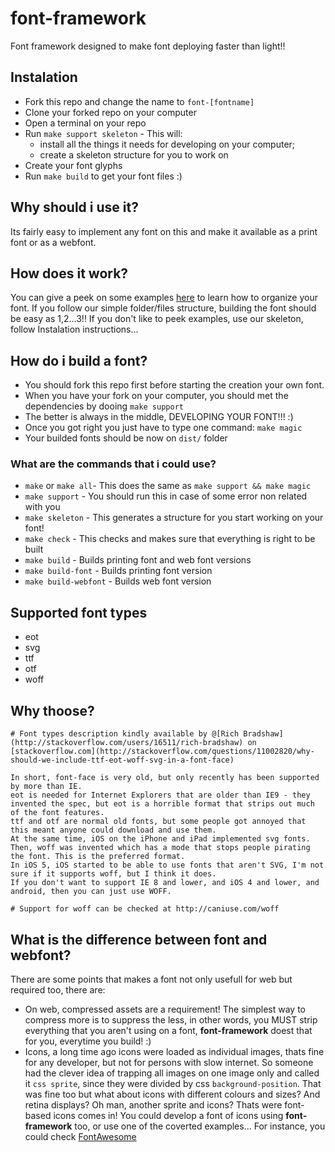 font-framework
==============

Font framework designed to make font deploying faster than light!!


## Instalation

* Fork this repo and change the name to `font-[fontname]`
* Clone your forked repo on your computer
* Open a terminal on your repo
* Run `make support skeleton` - This will:
	* install all the things it needs for developing on your computer;
	* create a skeleton structure for you to work on
* Create your font glyphs
* Run `make build` to get your font files :)


## Why should i use it?

Its fairly easy to implement any font on this and make it available as a print font or as a webfont.


## How does it work?

You can give a peek on some examples [here](#changeme) to learn how to organize your font. If you follow our simple folder/files structure, building the font should be easy as 1,2...3!! If you don't like to peek examples, use our skeleton, follow Instalation instructions...


## How do i build a font?

* You should fork this repo first before starting the creation your own font.
* When you have your fork on your computer, you should met the dependencies by dooing `make support`
* The better is always in the middle, DEVELOPING YOUR FONT!!! :)
* Once you got right you just have to type one command: `make magic`
* Your builded fonts should be now on `dist/` folder


### What are the commands that i could use?

* `make` or `make all`- This does the same as `make support && make magic`
* `make support` - You should run this in case of some error non related with you
* `make skeleton` - This generates a structure for you start working on your font!
* `make check` - This checks and makes sure that everything is right to be built
* `make build` - Builds printing font and web font versions
* `make build-font` - Builds printing font version
* `make build-webfont` - Builds web font version


## Supported font types

* eot
* svg
* ttf
* otf
* woff


## Why thoose?

```
# Font types description kindly available by @[Rich Bradshaw](http://stackoverflow.com/users/16511/rich-bradshaw) on [stackoverflow.com](http://stackoverflow.com/questions/11002820/why-should-we-include-ttf-eot-woff-svg-in-a-font-face)

In short, font-face is very old, but only recently has been supported by more than IE.
eot is needed for Internet Explorers that are older than IE9 - they invented the spec, but eot is a horrible format that strips out much of the font features.
ttf and otf are normal old fonts, but some people got annoyed that this meant anyone could download and use them.
At the same time, iOS on the iPhone and iPad implemented svg fonts.
Then, woff was invented which has a mode that stops people pirating the font. This is the preferred format.
In iOS 5, iOS started to be able to use fonts that aren't SVG, I'm not sure if it supports woff, but I think it does.
If you don't want to support IE 8 and lower, and iOS 4 and lower, and android, then you can just use WOFF.

# Support for woff can be checked at http://caniuse.com/woff
```


## What is the difference between font and webfont?

There are some points that makes a font not only usefull for web but required too, there are:

* On web, compressed assets are a requirement! The simplest way to compress more is to suppress the less, in other words, you MUST strip everything that you aren't using on a font, **font-framework** doest that for you, everytime you build! :)
* Icons, a long time ago icons were loaded as individual images, thats fine for any developer, but not for persons with slow internet. So someone had the clever idea of trapping all images on one image only and called it `css sprite`, since they were divided by css `background-position`. That was fine too but what about icons with different colours and sizes? And retina displays? Oh man, another sprite and icons? Thats were font-based icons comes in! You could develop a font of icons using **font-framework** too, or use one of the coverted examples... For instance, you could check [FontAwesome](#changeme)

